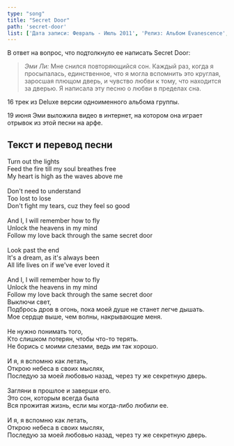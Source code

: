 ```yaml
---
type: "song"
title: "Secret Door"
path: 'secret-door'
list: ['Дата записи: Февраль - Июль 2011', 'Релиз: Альбом Evanescence', 'Продолжительность: 3:53']
---
```


В ответ на вопрос, что подтолкнуло ее написать Secret Door: 

><cite>Эми Ли:</cite> 
>Мне снился повторяющийся сон. Каждый раз, когда я просыпалась, единственное, что я могла вспомнить это круглая, заросшая плющом дверь, и чувство любви к тому, что находится за дверью. Я написала эту песню о любви в пределах сна.

16 трек из Deluxe версии одноименного альбома группы.

19 июня Эми выложила видео в интернет, на котором она играет отрывок из этой песни на арфе.





## <i class="fas fa-dove"></i> Текст и перевод песни

<div class="song-wrap">

<div class="song-lyric">
				Turn out the lights<br/>
				Feed the fire till my soul breathes free<br/>
				My heart is high as the waves above me<br/>
<br/>
				Don't need to understand<br/>
				Too lost to lose<br/>
				Don't fight my tears, cuz they feel so good<br/>
<br/>
				And I, I will remember how to fly<br/>
				Unlock the heavens in my mind<br/>
				Follow my love back through the same secret door<br/>
<br/>
				Look past the end<br/>
				It's a dream, as it's always been<br/>
				All life lives on if we've ever loved it<br/>
<br/>
				And I, I will remember how to fly<br/>
				Unlock the heavens in my mind<br/>
				Follow my love back through the same secret door</div>

<div class="song-lyric">
				Выключи свет,<br/>
				Подбрось дров в огонь, пока моей душе не станет легче дышать.<br/>
				Мое сердце выше, чем волны, накрывающие меня.<br/>
<br/>
				Не нужно понимать того,<br/>
				Кто слишком потерян, чтобы что-то терять.<br/>
				Не борись с моими слезами, ведь им так хорошо.<br/>
<br/>
				И я, я вспомню как летать,<br/>
				Открою небеса в своих мыслях,<br/>
				Последую за моей любовью назад, через ту же секретную дверь.<br/>
<br/>
				Загляни в прошлое и заверши его.<br/>
				Это сон, которым всегда была<br/>
				Вся прожитая жизнь, если мы когда-либо любили ее.<br/>
<br/>
				И я, я вспомню как летать,<br/>
				Открою небеса в своих мыслях,<br/>
				Последую за моей любовью назад, через ту же секретную дверь.</div>

</div>
    